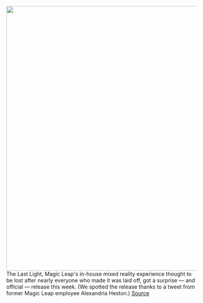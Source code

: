 <img src='https://cdn.vox-cdn.com/thumbor/WfASxWlhg_HEStnELqXnuBD1yto=/0x0:1280x720/1200x800/filters:focal(538x258:742x462)/cdn.vox-cdn.com/uploads/chorus_image/image/67263747/08efbde7_813f_4898_8869_832275201069.0.png' width='700px' /><br/>
The Last Light, Magic Leap's in-house mixed reality experience thought to be lost after nearly everyone who made it was laid off, got a surprise — and official — release this week. (We spotted the release thanks to a tweet from former Magic Leap employee Alexandria Heston.)
<a href='https://www.theverge.com/2020/8/20/21378202/magic-leap-mixed-reality-game-the-last-light-now-available'> Source <a/>